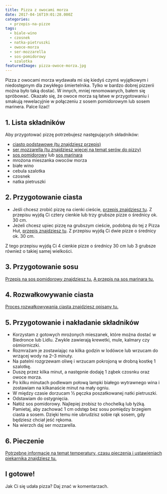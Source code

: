 ```yaml
---
title: Pizza z owocami morza
date: 2017-04-16T19:01:28.000Z
categories: 
  - przepis-na-pizze
tags: 
  - biale-wino
  - czosnek
  - natka-pietruszki
  - owoce-morza
  - ser-mozzarella
  - sos-pomidorowy
  - szalotka
featuredImage: pizza-owoce-morza.jpg
---
```


Pizza z owocami morza wydawała mi się kiedyś czymś wyjątkowym i niedostępnym dla zwykłego śmiertelnika. Tylko w bardzo dobrej pizzerii można było taką dostać. W innych, mniej renomowanych, bałem się spróbować. Okazało się, że owoce morza są łatwe w przygotowaniu i smakują rewelacyjnie w połączeniu z sosem pomidorowym lub sosem marinera. Palce lizać!

## 1\. Lista składników

Aby przygotować pizzę potrzebujesz następujących składników:

- <a href="/przepis-na-ciasto-na-pizze/" title="Przepis na ciasto podstawowe">ciasto podstawowe (tu znajdziesz przepis)</a>
- <a href="/jaki-ser-wybrac-do-pizzy/" title="Ser do pizzy">ser mozzarella (tu znajdziesz więcej na temat serów do pizzy)</a>
- <a href="/sos-pomidorowy/" title="Przepis na sos pomidorowy">sos pomidorowy</a> lub <a href="/sos-marinara/" title="Przepis na sos marinara">sos marinara</a>
- mrożona mieszanka owoców morza
- białe wino
- cebula szalotka
- czosnek
- natka pietruszki

## 2\. Przygotowanie ciasta

- Jeśli chcesz zrobić pizzę na cienki cieście, <a href="/przepis-na-ciasto-na-pizze/" title="Przepis na ciasto podstawowe">przepis znajdziesz tu</a>. Z przepisu wyjdą Ci cztery cienkie lub trzy grubsze pizze o średnicy ok. 30 cm.
- Jeżeli chcesz upiec pizzę na grubszym cieście, podobną do tej z Pizza Hut, <a href="/jak-zrobic-ciasto-na-pizze-jak-w-pizza-hut/" title="Przepis na pizzę na grubym cieście">przepis znajdziesz tu</a>. Z przepisu wyjdą Ci dwie pizze o średnicy ok. 30 cm.

Z tego przepisu wyjdą Ci 4 cienkie pizze o średnicy 30 cm lub 3 grubsze również o takiej samej wielkości.

## 3\. Przygotowanie sosu

<a href="/sos-pomidorowy/" title="Przepis na sos pomidorowy">Przepis na sos pomidorowy znajdziesz tu.</a> <a href="/sos-marinara/" title="Przepis na sos marinara">A przepis na sos marinara tu.</a>

## 4\. Rozwałkowywanie ciasta

<a href="/jak-walkowac-ciasto-pizzy/" title="Rozwałkowywanie ciasta">Proces rozwałkowywania ciasta znajdziesz opisany tu.</a>

## 5\. Przygotowanie i nakładanie składników

- Korzystam z gotowych mrożonych mieszanek, które można dostać w Biedronce lub Lidlu. Zwykle zawierają krewetki, mule, kalmary czy ośmiorniczki.
- Rozmrażam je zostawiając na kilka godzin w lodówce lub wrzucam do wrzącej wody na 2–3 minuty.
- Na patelni rozgrzewam oliwę i wrzucam pokrojoną w drobną kostkę 1 szalotkę.
- Duszę przez kilka minut, a następnie dodaję 1 ząbek czosnku oraz owoce morza.
- Po kilku minutach podlewam połową lampki białego wytrawnego wina i zostawiam na kilkanaście minut na mały ogniu.
- W między czasie dorzucam ½ pęczka poszatkowanej natki pietruszki.
- Odstawiam do ostygnięcia.
- Nałóż sos pomidorowy. Najlepiej zrobisz to chochelką lub łyżką. Pamietaj, aby zachować 1 cm odstęp bez sosu pomiędzy brzegiem ciasta a sosem. Dzięki temu nie ubrudzisz sobie rąk sosem, gdy będziesz chciał jeść rękoma.
- Na wierzch daj ser mozzarella.

## 6\. Pieczenie

<a href="/jak-ustawic-piekarnik-pieczenia-pizzy/" title="Jak ustawić piekarnik do pieczenia pizzy">Potrzebne informacje na temat temperatury, czasu pieczenia i ustawieniach piekarnika znajdziesz tu.</a>

## I gotowe!

Jak Ci się udała pizza? Daj znać w komentarzach.
